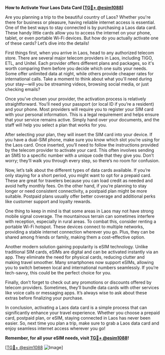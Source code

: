 **How to Activate Your Laos Data Card [[TG💪+ @esim1088](https://t.me/s/esim1088)]**

Are you planning a trip to the beautiful country of Laos? Whether you're there for business or pleasure, having reliable internet access is essential. One of the best ways to stay connected is by purchasing a Laos data card. These handy little cards allow you to access the internet on your phone, tablet, or even portable Wi-Fi devices. But how do you actually activate one of these cards? Let’s dive into the details!

First things first, when you arrive in Laos, head to any authorized telecom store. There are several major telecom providers in Laos, including TIGO, ETL, and Unitel. Each provider offers different plans and packages, so it's worth comparing them before you decide which one suits your needs. Some offer unlimited data at night, while others provide cheaper rates for international calls. Take a moment to think about what you'll need during your stay—will you be streaming videos, browsing social media, or just checking emails?

Once you’ve chosen your provider, the activation process is relatively straightforward. You’ll need your passport (or local ID if you’re a resident) and your phone. Most providers will require you to register your SIM card with your personal information. This is a legal requirement and helps ensure that your service remains active. Simply hand over your documents, and the staff will help you select a plan that works for you.

After selecting your plan, they will insert the SIM card into your device. If you have a dual-SIM phone, make sure you know which slot you’re using for the Laos card. Once inserted, you’ll need to follow the instructions provided by the telecom provider to activate your card. This often involves sending an SMS to a specific number with a unique code that they give you. Don’t worry; they’ll walk you through every step, so there’s no room for confusion.

Now, let’s talk about the different types of data cards available. If you’re only staying for a short period, you might want to opt for a prepaid card. These are great for travelers because you can load credit as needed and avoid hefty monthly fees. On the other hand, if you’re planning to stay longer or need consistent connectivity, a postpaid plan might be more suitable. Postpaid plans usually offer better coverage and additional perks like customer support and loyalty rewards.

One thing to keep in mind is that some areas in Laos may not have strong mobile signal coverage. The mountainous terrain can sometimes interfere with reception, especially in rural areas. To combat this, consider renting a portable Wi-Fi hotspot. These devices connect to multiple networks, providing a stable internet connection wherever you go. Plus, they can be shared among friends or family, making them a cost-effective option.

Another modern solution gaining popularity is eSIM technology. Unlike traditional SIM cards, eSIMs are digital and can be activated instantly via an app. They eliminate the need for physical cards, reducing clutter and making travel smoother. Many smartphones now support eSIMs, allowing you to switch between local and international numbers seamlessly. If you’re tech-savvy, this could be the perfect choice for you.

Finally, don’t forget to check out any promotions or discounts offered by telecom providers. Sometimes, they’ll bundle data cards with other services like voice calls or messaging apps. It’s always wise to ask about these extras before finalizing your purchase.

In conclusion, activating a Laos data card is a simple process that can significantly enhance your travel experience. Whether you choose a prepaid card, postpaid plan, or eSIM, staying connected in Laos has never been easier. So, next time you plan a trip, make sure to grab a Laos data card and enjoy seamless internet access wherever you go! 

**Remember, for all your eSIM needs, visit [TG💪+ @esim1088](https://t.me/s/esim1088)!**  

[[TG💪+ @esim1088](https://t.me/s/esim1088) ![Image](https://i.postimg.cc/Y0z9fWf4/image.png)]